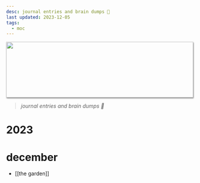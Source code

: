```yaml
---
desc: journal entries and brain dumps 💌
last updated: 2023-12-05
tags:
  - moc
---
```

<img style="height: 150px; width: 100%; object-fit: cover; box-shadow: 1px 2px 3px rgba(0,0,0,.5);" src="https://64.media.tumblr.com/2281d82f725a860e1351a5d7db9007b5/e02ab34e2c7a472c-dc/s500x750/108ed0cc4eb3e3a8f83b5e2bb43326fd4405acdb.gifv">

> *journal entries and brain dumps 💌*
# 2023

# december
- [[the garden]]